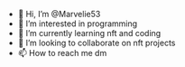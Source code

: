 - 👋 Hi, I’m @Marvelie53
- 👀 I’m interested in programming
- 🌱 I’m currently learning nft and coding
- 💞️ I’m looking to collaborate on nft projects
- 📫 How to reach me dm

<!---
Marvelie53/Marvelie53 is a ✨ special ✨ repository because its `README.md` (this file) appears on your GitHub profile.
You can click the Preview link to take a look at your changes.
--->
